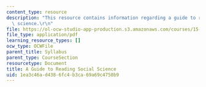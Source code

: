 ```yaml
---
content_type: resource
description: "This resource contains information regarding a guide to reading social\
  \ science.\r\n"
file: https://ol-ocw-studio-app-production.s3.amazonaws.com/courses/15-031j-energy-decisions-markets-and-policies-spring-2012/1ea3c46ad4386fc4b3ca69a69c4750b9_MIT15_031JS12_read_guide.pdf
file_type: application/pdf
learning_resource_types: []
ocw_type: OCWFile
parent_title: Syllabus
parent_type: CourseSection
resourcetype: Document
title: A Guide to Reading Social Science
uid: 1ea3c46a-d438-6fc4-b3ca-69a69c4750b9
---
```

